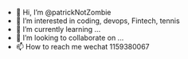 - 👋 Hi, I’m @patrickNotZombie
- 👀 I’m interested in coding, devops, Fintech, tennis
- 🌱 I’m currently learning ...
- 💞️ I’m looking to collaborate on ...
- 📫 How to reach me wechat 1159380067

<!---
patrickNotZombie/patrickNotZombie is a ✨ special ✨ repository because its `README.md` (this file) appears on your GitHub profile.
You can click the Preview link to take a look at your changes.
--->
